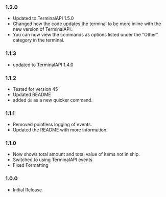 ### 1.2.0

- Updated to TerminalAPI 1.5.0
- Changed how the code updates the terminal to be more inline with the new version of TerminalAPI.
- You can now view the commands as options listed under the "Other" category in the terminal.

### 1.1.3

- updated to TerminalAPI 1.4.0

### 1.1.2

- Tested for version 45
- Updated README
- added `ds` as a new quicker command.

### 1.1.1

- Removed pointless logging of events.
- Updated the README with more information.

### 1.1.0

- Now shows total amount and total value of items not in ship.
- Switched to using TerminalAPI events
- Fixed Formatting

### 1.0.0

- Initial Release
